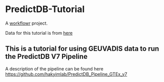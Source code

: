# PredictDB-Tutorial

A [workflowr][] project.

[workflowr]: https://github.com/jdblischak/workflowr

Data for this tutorial is from [here](https://uchicago.app.box.com/folder/118009919113)

## This is a tutorial for using GEUVADIS data to run the PredictDB V7 Pipeline
  A description of the pipeline can be found here https://github.com/hakyimlab/PredictDB_Pipeline_GTEx_v7
